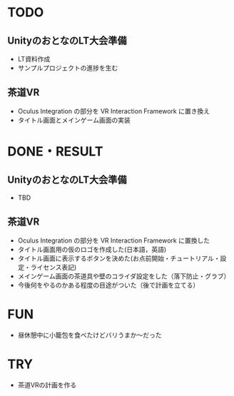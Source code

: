 # TODO

## UnityのおとなのLT大会準備

- LT資料作成
- サンプルプロジェクトの進捗を生む

## 茶道VR

- Oculus Integration の部分を VR Interaction Framework に置き換え
- タイトル画面とメインゲーム画面の実装

# DONE・RESULT

## UnityのおとなのLT大会準備

- TBD

## 茶道VR

- Oculus Integration の部分を VR Interaction Framework に置換した
- タイトル画面用の仮のロゴを作成した(日本語，英語)
- タイトル画面に表示するボタンを決めた(お点前開始・チュートリアル・設定・ライセンス表記)
- メインゲーム画面の茶道具や壁のコライダ設定をした（落下防止・グラブ）
- 今後何をやるのかある程度の目途がついた（後で計画を立てる）

# FUN 

- 昼休憩中に小籠包を食べたけどバリうまか～だった

# TRY

- 茶道VRの計画を作る
